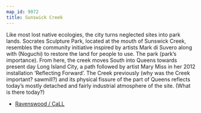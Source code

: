 ```yaml
---
map_id: 9072
title: Sunswick Creek
---
```

Like most lost native ecologies, the city turns neglected sites into park lands. Socrates Sculpture Park, located at the mouth of Sunswick Creek, resembles the community initiative inspired by artists Mark di Suvero along with (Noguchi) to restore the land for people to use. The park (park’s importance). From here, the creek moves South into Queens towards present day Long Island City, a path followed by artist Mary Miss in her 2012 installation ‘Reflecting Forward’. The Creek previously (why was the Creek important? sawmill?) and its physical fissure of the part of Queens reflects today’s mostly detached and fairly industrial atmosphere of the site. (What is there today?)

- [Ravenswood / CaLL](http://www.cityaslivinglab.org/ravenswood-r-call/)
